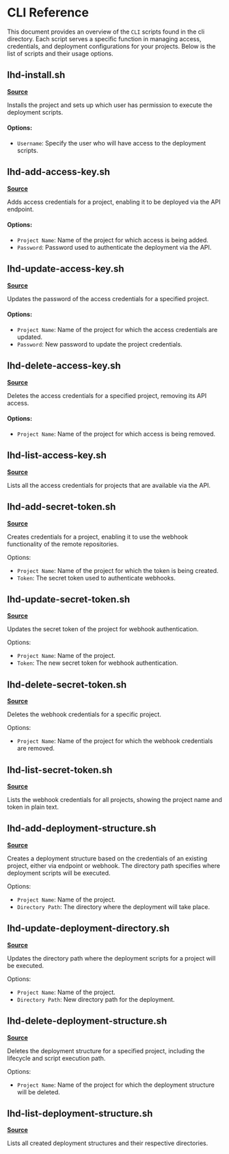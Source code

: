 # CLI Reference

This document provides an overview of the `CLI` scripts found in the cli directory. Each script serves a specific function in managing access, credentials, and deployment configurations for your projects. Below is the list of scripts and their usage options.

## lhd-install.sh

**[Source](https://github.com/Gparrac/light_hook_deploy/blob/main/cli/lhd-install.sh)**

Installs the project and sets up which user has permission to execute the deployment scripts.

#### Options:

- `Username`: Specify the user who will have access to the deployment scripts.

## lhd-add-access-key.sh

**[Source](https://github.com/Gparrac/light_hook_deploy/blob/main/cli/lhd-add-access-key.sh)**

Adds access credentials for a project, enabling it to be deployed via the API endpoint.

#### Options:

- `Project Name`: Name of the project for which access is being added.
- `Password`: Password used to authenticate the deployment via the API.

## lhd-update-access-key.sh

**[Source](https://github.com/Gparrac/light_hook_deploy/blob/main/cli/lhd-update-access-key.sh)**

Updates the password of the access credentials for a specified project.

#### Options:

- `Project Name`: Name of the project for which the access credentials are updated.
- `Password`: New password to update the project credentials.

## lhd-delete-access-key.sh

**[Source](https://github.com/Gparrac/light_hook_deploy/blob/main/cli/lhd-delete-access-key.sh)**

Deletes the access credentials for a specified project, removing its API access.

#### Options:

- `Project Name`: Name of the project for which access is being removed.

## lhd-list-access-key.sh

**[Source](https://github.com/Gparrac/light_hook_deploy/blob/main/cli/lhd-list-access-key.sh)**

Lists all the access credentials for projects that are available via the API.

## lhd-add-secret-token.sh

**[Source](https://github.com/Gparrac/light_hook_deploy/blob/main/cli/lhd-add-secret-token.sh)**

Creates credentials for a project, enabling it to use the webhook functionality of the remote repositories.

Options:

- `Project Name`: Name of the project for which the token is being created.
- `Token`: The secret token used to authenticate webhooks.

## lhd-update-secret-token.sh

**[Source](https://github.com/Gparrac/light_hook_deploy/blob/main/cli/lhd-update-secret-token.sh)**

Updates the secret token of the project for webhook authentication.

Options:

- `Project Name`: Name of the project.
- `Token`: The new secret token for webhook authentication.

## lhd-delete-secret-token.sh

**[Source](https://github.com/Gparrac/light_hook_deploy/blob/main/cli/lhd-delete-secret-token.sh)**

Deletes the webhook credentials for a specific project.

Options:

- `Project Name`: Name of the project for which the webhook credentials are removed.

## lhd-list-secret-token.sh

**[Source](https://github.com/Gparrac/light_hook_deploy/blob/main/cli/lhd-list-secret-token.sh)**

Lists the webhook credentials for all projects, showing the project name and token in plain text.
## lhd-add-deployment-structure.sh

**[Source](https://github.com/Gparrac/light_hook_deploy/blob/main/cli/lhd-add-deployment-structure.sh)**

Creates a deployment structure based on the credentials of an existing project, either via endpoint or webhook. The directory path specifies where deployment scripts will be executed.

Options:

- `Project Name`: Name of the project.
- `Directory Path`: The directory where the deployment will take place.

## lhd-update-deployment-directory.sh

**[Source](https://github.com/Gparrac/light_hook_deploy/blob/main/cli/lhd-update-deployment-directory.sh)**

Updates the directory path where the deployment scripts for a project will be executed.

Options:

- `Project Name`: Name of the project.
- `Directory Path`: New directory path for the deployment.

## lhd-delete-deployment-structure.sh

**[Source](https://github.com/Gparrac/light_hook_deploy/blob/main/cli/lhd-delete-deployment-structure.sh)**

Deletes the deployment structure for a specified project, including the lifecycle and script execution path.

Options:

- `Project Name`: Name of the project for which the deployment structure will be deleted.

## lhd-list-deployment-structure.sh

**[Source](https://github.com/Gparrac/light_hook_deploy/blob/main/cli/lhd-list-deployment-structure.sh)**

Lists all created deployment structures and their respective directories.